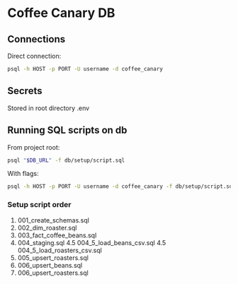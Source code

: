 # Coffee Canary DB

## Connections
Direct connection:
```bash
psql -h HOST -p PORT -U username -d coffee_canary
```

## Secrets
Stored in root directory .env

## Running SQL scripts on db
From project root:
```bash
psql "$DB_URL" -f db/setup/script.sql
```
With flags:
```bash
psql -h HOST -p PORT -U username -d coffee_canary -f db/setup/script.sql
```

### Setup script order
1. 001_create_schemas.sql
2. 002_dim_roaster.sql
3. 003_fact_coffee_beans.sql
4. 004_staging.sql
4.5 004_5_load_beans_csv.sql
4.5 004_5_load_roasters_csv.sql
5. 005_upsert_roasters.sql
6. 006_upsert_beans.sql
6. 006_upsert_roasters.sql